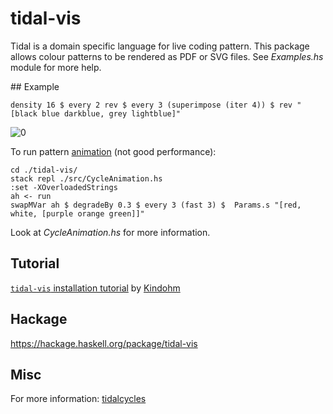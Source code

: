 # tidal-vis

Tidal is a domain specific language for live coding pattern. This package allows colour patterns to be rendered as PDF or SVG files. See _Examples.hs_ module for more help.

## Example

    density 16 $ every 2 rev $ every 3 (superimpose (iter 4)) $ rev "[black blue darkblue, grey lightblue]"

![0](https://i.imgur.com/MPbpH0n.jpg)

To run pattern [animation](https://youtu.be/cCmCSSb4vHs) (not good performance):

    cd ./tidal-vis/
    stack repl ./src/CycleAnimation.hs
    :set -XOverloadedStrings
    ah <- run
    swapMVar ah $ degradeBy 0.3 $ every 3 (fast 3) $  Params.s "[red, white, [purple orange green]]"

Look at _CycleAnimation.hs_ for more information.

## Tutorial

[`tidal-vis` installation tutorial](http://blog.kindohm.com/2016/09/02/tidal-vis) by [Kindohm](http://github.com/kindohm)

## Hackage

https://hackage.haskell.org/package/tidal-vis

## Misc

For more information: [tidalcycles](http://tidalcycles.org)

